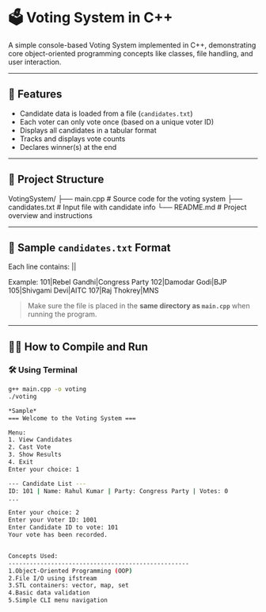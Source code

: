 # 🗳️ Voting System in C++

A simple console-based Voting System implemented in C++, demonstrating core object-oriented programming concepts like classes, file handling, and user interaction.

---

## 📌 Features

-  Candidate data is loaded from a file (`candidates.txt`)
-  Each voter can only vote once (based on a unique voter ID)
-  Displays all candidates in a tabular format
-  Tracks and displays vote counts
-  Declares winner(s) at the end

---

## 📂 Project Structure
VotingSystem/
├── main.cpp # Source code for the voting system
├── candidates.txt # Input file with candidate info
└── README.md # Project overview and instructions


---

## 📄 Sample `candidates.txt` Format

Each line contains: <id>|<full name>|<party name>

Example:
101|Rebel Gandhi|Congress Party
102|Damodar Godi|BJP
105|Shivgami Devi|AITC
107|Raj Thokrey|MNS

> Make sure the file is placed in the **same directory as `main.cpp`** when running the program.
---

## 🧑‍💻 How to Compile and Run

### 🛠️ Using Terminal
```bash
g++ main.cpp -o voting
./voting

*Sample*
=== Welcome to the Voting System ===

Menu:
1. View Candidates
2. Cast Vote
3. Show Results
4. Exit
Enter your choice: 1

--- Candidate List ---
ID: 101 | Name: Rahul Kumar | Party: Congress Party | Votes: 0
...

Enter your choice: 2
Enter your Voter ID: 1001
Enter Candidate ID to vote: 101
Your vote has been recorded.


Concepts Used:
---------------------------------------------------
1.Object-Oriented Programming (OOP)
2.File I/O using ifstream
3.STL containers: vector, map, set
4.Basic data validation
5.Simple CLI menu navigation